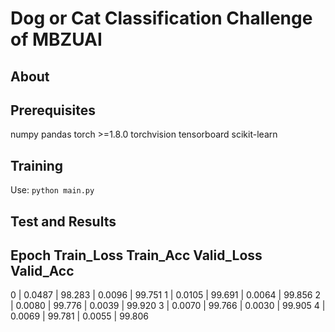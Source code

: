 # Dog or Cat Classification Challenge of MBZUAI

## About

## Prerequisites
numpy
pandas
torch >=1.8.0
torchvision
tensorboard
scikit-learn
## Training
Use:
``python main.py``
## Test and Results

Epoch Train_Loss Train_Acc Valid_Loss Valid_Acc
-----------------------------------------------
0 | 0.0487 | 98.283 | 0.0096 | 99.751
1 | 0.0105 | 99.691 | 0.0064 | 99.856
2 | 0.0080 | 99.776 | 0.0039 | 99.920
3 | 0.0070 | 99.766 | 0.0030 | 99.905
4 | 0.0069 | 99.781 | 0.0055 | 99.806